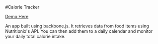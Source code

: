 #Calorie Tracker

[Demo Here](http://pesteves8.github.io/calorie-tracker/)

An app built using backbone.js. It retrieves data from food items using Nutritionix's API. You can then add them to a daily calendar and monitor your daily total calorie intake.
